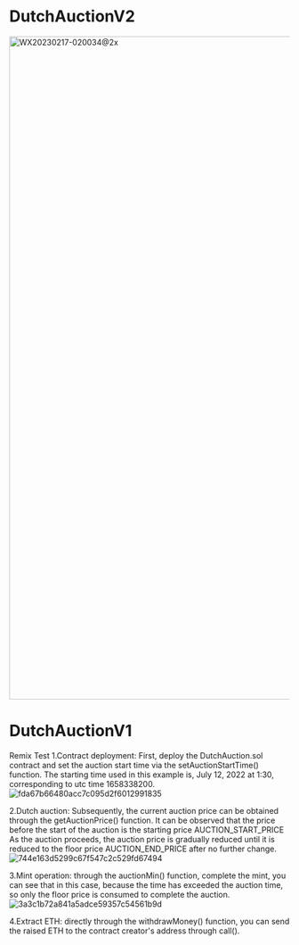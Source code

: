 # DutchAuctionV2
<img width="1189" alt="WX20230217-020034@2x" src="https://user-images.githubusercontent.com/113514383/219449474-4e882513-2fea-4541-afa1-8b7821c49087.png">

# DutchAuctionV1
Remix Test
1.Contract deployment: First, deploy the DutchAuction.sol contract and set the auction start time via the setAuctionStartTime() function. The starting time used in this example is, July 12, 2022 at 1:30, corresponding to utc time 1658338200.
 ![fda67b66480acc7c095d2f6012991835](https://user-images.githubusercontent.com/113514383/216499767-432d6854-8cbb-493a-87eb-0472177ac266.png)

2.Dutch auction: Subsequently, the current auction price can be obtained through the getAuctionPrice() function. It can be observed that the price before the start of the auction is the starting price AUCTION_START_PRICE As the auction proceeds, the auction price is gradually reduced until it is reduced to the floor price AUCTION_END_PRICE after no further change. 
![744e163d5299c67f547c2c529fd67494](https://user-images.githubusercontent.com/113514383/216499802-e485a8df-f534-4c3a-88b9-6bde9f6218da.png)

3.Mint operation: through the auctionMin() function, complete the mint, you can see that in this case, because the time has exceeded the auction time, so only the floor price is consumed to complete the auction. 
![3a3c1b72a841a5adce59357c54561b9d](https://user-images.githubusercontent.com/113514383/216499880-49e93497-6bc3-46c3-89bf-5edb08cd6232.png)

4.Extract ETH: directly through the withdrawMoney() function, you can send the raised ETH to the contract creator's address through call().

